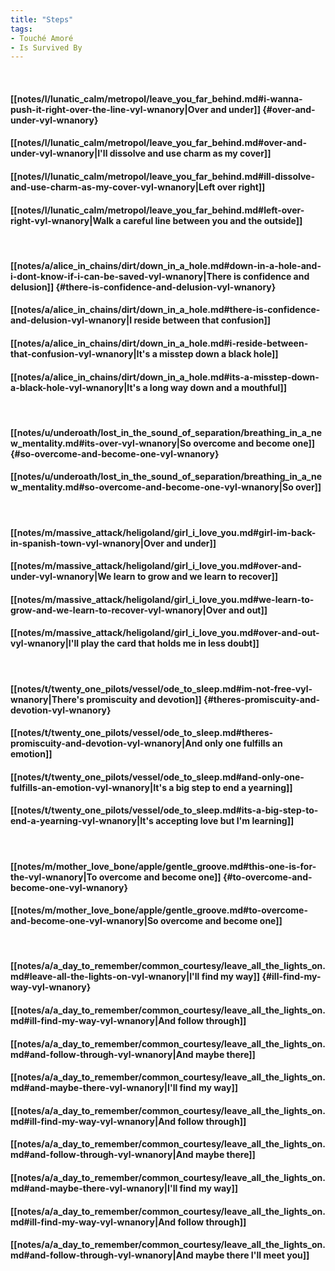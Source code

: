 ```yaml
---
title: "Steps"
tags:
- Touché Amoré
- Is Survived By
---
```

&nbsp;
#### [[notes/l/lunatic_calm/metropol/leave_you_far_behind.md#i-wanna-push-it-right-over-the-line-vyl-wnanory|Over and under]] {#over-and-under-vyl-wnanory}
#### [[notes/l/lunatic_calm/metropol/leave_you_far_behind.md#over-and-under-vyl-wnanory|I'll dissolve and use charm as my cover]]
#### [[notes/l/lunatic_calm/metropol/leave_you_far_behind.md#ill-dissolve-and-use-charm-as-my-cover-vyl-wnanory|Left over right]]
#### [[notes/l/lunatic_calm/metropol/leave_you_far_behind.md#left-over-right-vyl-wnanory|Walk a careful line between you and the outside]]
&nbsp;
#### [[notes/a/alice_in_chains/dirt/down_in_a_hole.md#down-in-a-hole-and-i-dont-know-if-i-can-be-saved-vyl-wnanory|There is confidence and delusion]] {#there-is-confidence-and-delusion-vyl-wnanory}
#### [[notes/a/alice_in_chains/dirt/down_in_a_hole.md#there-is-confidence-and-delusion-vyl-wnanory|I reside between that confusion]]
#### [[notes/a/alice_in_chains/dirt/down_in_a_hole.md#i-reside-between-that-confusion-vyl-wnanory|It's a misstep down a black hole]]
#### [[notes/a/alice_in_chains/dirt/down_in_a_hole.md#its-a-misstep-down-a-black-hole-vyl-wnanory|It's a long way down and a mouthful]]
&nbsp;
#### [[notes/u/underoath/lost_in_the_sound_of_separation/breathing_in_a_new_mentality.md#its-over-vyl-wnanory|So overcome and become one]] {#so-overcome-and-become-one-vyl-wnanory}
#### [[notes/u/underoath/lost_in_the_sound_of_separation/breathing_in_a_new_mentality.md#so-overcome-and-become-one-vyl-wnanory|So over]]
&nbsp;
#### [[notes/m/massive_attack/heligoland/girl_i_love_you.md#girl-im-back-in-spanish-town-vyl-wnanory|Over and under]]
#### [[notes/m/massive_attack/heligoland/girl_i_love_you.md#over-and-under-vyl-wnanory|We learn to grow and we learn to recover]]
#### [[notes/m/massive_attack/heligoland/girl_i_love_you.md#we-learn-to-grow-and-we-learn-to-recover-vyl-wnanory|Over and out]]
#### [[notes/m/massive_attack/heligoland/girl_i_love_you.md#over-and-out-vyl-wnanory|I'll play the card that holds me in less doubt]]
&nbsp;
#### [[notes/t/twenty_one_pilots/vessel/ode_to_sleep.md#im-not-free-vyl-wnanory|There's promiscuity and devotion]] {#theres-promiscuity-and-devotion-vyl-wnanory}
#### [[notes/t/twenty_one_pilots/vessel/ode_to_sleep.md#theres-promiscuity-and-devotion-vyl-wnanory|And only one fulfills an emotion]]
#### [[notes/t/twenty_one_pilots/vessel/ode_to_sleep.md#and-only-one-fulfills-an-emotion-vyl-wnanory|It's a big step to end a yearning]]
#### [[notes/t/twenty_one_pilots/vessel/ode_to_sleep.md#its-a-big-step-to-end-a-yearning-vyl-wnanory|It's accepting love but I'm learning]]
&nbsp;
#### [[notes/m/mother_love_bone/apple/gentle_groove.md#this-one-is-for-the-vyl-wnanory|To overcome and become one]] {#to-overcome-and-become-one-vyl-wnanory}
#### [[notes/m/mother_love_bone/apple/gentle_groove.md#to-overcome-and-become-one-vyl-wnanory|So overcome and become one]]
&nbsp;
#### [[notes/a/a_day_to_remember/common_courtesy/leave_all_the_lights_on.md#leave-all-the-lights-on-vyl-wnanory|I'll find my way]] {#ill-find-my-way-vyl-wnanory}
#### [[notes/a/a_day_to_remember/common_courtesy/leave_all_the_lights_on.md#ill-find-my-way-vyl-wnanory|And follow through]]
#### [[notes/a/a_day_to_remember/common_courtesy/leave_all_the_lights_on.md#and-follow-through-vyl-wnanory|And maybe there]]
#### [[notes/a/a_day_to_remember/common_courtesy/leave_all_the_lights_on.md#and-maybe-there-vyl-wnanory|I'll find my way]]
#### [[notes/a/a_day_to_remember/common_courtesy/leave_all_the_lights_on.md#ill-find-my-way-vyl-wnanory|And follow through]]
#### [[notes/a/a_day_to_remember/common_courtesy/leave_all_the_lights_on.md#and-follow-through-vyl-wnanory|And maybe there]]
#### [[notes/a/a_day_to_remember/common_courtesy/leave_all_the_lights_on.md#and-maybe-there-vyl-wnanory|I'll find my way]]
#### [[notes/a/a_day_to_remember/common_courtesy/leave_all_the_lights_on.md#ill-find-my-way-vyl-wnanory|And follow through]]
#### [[notes/a/a_day_to_remember/common_courtesy/leave_all_the_lights_on.md#and-follow-through-vyl-wnanory|And maybe there I'll meet you]]
